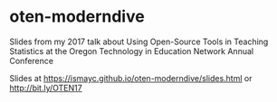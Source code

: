 # oten-moderndive
Slides from my 2017 talk about Using Open-Source Tools in Teaching Statistics at the Oregon Technology in Education Network Annual Conference

Slides at https://ismayc.github.io/oten-moderndive/slides.html or http://bit.ly/OTEN17
